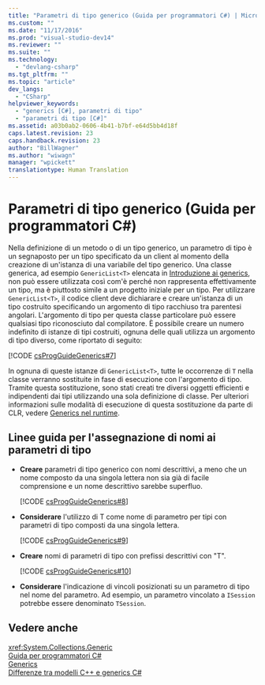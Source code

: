 ```yaml
---
title: "Parametri di tipo generico (Guida per programmatori C#) | Microsoft Docs"
ms.custom: ""
ms.date: "11/17/2016"
ms.prod: "visual-studio-dev14"
ms.reviewer: ""
ms.suite: ""
ms.technology: 
  - "devlang-csharp"
ms.tgt_pltfrm: ""
ms.topic: "article"
dev_langs: 
  - "CSharp"
helpviewer_keywords: 
  - "generics [C#], parametri di tipo"
  - "parametri di tipo [C#]"
ms.assetid: a03b0ab2-0606-4b41-b7bf-e64d5bb4d18f
caps.latest.revision: 23
caps.handback.revision: 23
author: "BillWagner"
ms.author: "wiwagn"
manager: "wpickett"
translationtype: Human Translation
---
```

# Parametri di tipo generico (Guida per programmatori C#)
Nella definizione di un metodo o di un tipo generico, un parametro di tipo è un segnaposto per un tipo specificato da un client al momento della creazione di un'istanza di una variabile del tipo generico.  Una classe generica, ad esempio `GenericList<T>` elencata in [Introduzione ai generics](../../../csharp/programming-guide/generics/introduction-to-generics.md), non può essere utilizzata così com'è perché non rappresenta effettivamente un tipo, ma è piuttosto simile a un progetto iniziale per un tipo.  Per utilizzare `GenericList<T>`, il codice client deve dichiarare e creare un'istanza di un tipo costruito specificando un argomento di tipo racchiuso tra parentesi angolari.  L'argomento di tipo per questa classe particolare può essere qualsiasi tipo riconosciuto dal compilatore.  È possibile creare un numero indefinito di istanze di tipi costruiti, ognuna delle quali utilizza un argomento di tipo diverso, come riportato di seguito:  
  
 [!CODE [csProgGuideGenerics#7](../CodeSnippet/VS_Snippets_VBCSharp/csProgGuideGenerics#7)]  
  
 In ognuna di queste istanze di `GenericList<T>`, tutte le occorrenze di `T` nella classe verranno sostituite in fase di esecuzione con l'argomento di tipo.  Tramite questa sostituzione, sono stati creati tre diversi oggetti efficienti e indipendenti dai tipi utilizzando una sola definizione di classe.  Per ulteriori informazioni sulle modalità di esecuzione di questa sostituzione da parte di CLR, vedere [Generics nel runtime](../../../csharp/programming-guide/generics/generics-in-the-run-time.md).  
  
## Linee guida per l'assegnazione di nomi ai parametri di tipo  
  
-   **Creare** parametri di tipo generico con nomi descrittivi, a meno che un nome composto da una singola lettera non sia già di facile comprensione e un nome descrittivo sarebbe superfluo.  
  
     [!CODE [csProgGuideGenerics#8](../CodeSnippet/VS_Snippets_VBCSharp/csProgGuideGenerics#8)]  
  
-   **Considerare** l'utilizzo di T come nome di parametro per tipi con parametri di tipo composti da una singola lettera.  
  
     [!CODE [csProgGuideGenerics#9](../CodeSnippet/VS_Snippets_VBCSharp/csProgGuideGenerics#9)]  
  
-   **Creare** nomi di parametri di tipo con prefissi descrittivi con "T".  
  
     [!CODE [csProgGuideGenerics#10](../CodeSnippet/VS_Snippets_VBCSharp/csProgGuideGenerics#10)]  
  
-   **Considerare** l'indicazione di vincoli posizionati su un parametro di tipo nel nome del parametro.  Ad esempio, un parametro vincolato a `ISession` potrebbe essere denominato `TSession`.  
  
## Vedere anche  
 <xref:System.Collections.Generic>   
 [Guida per programmatori C\#](../../../csharp/programming-guide/index.md)   
 [Generics](../../../csharp/programming-guide/generics/index.md)   
 [Differenze tra modelli C\+\+ e generics C\#](../../../csharp/programming-guide/generics/differences-between-cpp-templates-and-csharp-generics.md)